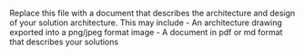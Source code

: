 Replace this file with a document that describes the architecture and design of your solution architecture. This may include
    - An architecture drawing exported into a png/jpeg format image
    - A document in pdf or md format that describes your solutions